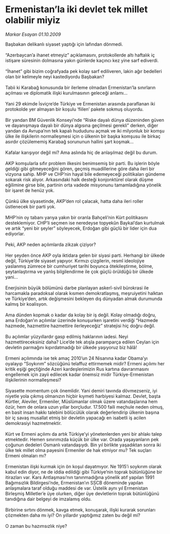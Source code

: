 # Ermenistan’la iki devlet tek millet olabilir miyiz

*Markar Esayan 01.10.2009*

<div class="taraf_structure_2col_1zq">
<div class="margen_n">



 <p>Başbakan delikanlı siyaset yaptığı için lafından dönmedi. <br/><br/>“Azerbaycan’a ihanet etmeyiz” açıklamasını, protokollerde altı haftalık iç istişare süresinin dolmasına yakın günlerde kaçıncı kez yine sarf ediverdi. <br/><br/>“İhanet” gibi bizim coğrafyada pek kolay sarf ediliveren, lakin ağır bedelleri olan bir kelimeyle neyi kastediyordu Başbakan? <br/><br/>Tabii ki Karabağ konusunda bir ilerleme olmadan Ermenistan’la sınırların açılması ve diplomatik ilişki kurulmasının geleceği anlamı... <br/><br/>Yani 29 ekimde İsviçre’de Türkiye ve Ermenistan arasında paraflanan iki protokolde yer almayan bir koşulu ‘fiilen’ pakete sokmuş oluyordu. <br/><br/>Bir yandan BM Güvenlik Konseyi’nde “Riske dayalı dünya düzeninden güven ve dayanışmaya dayalı bir dünya algısına geçilmesi gerekli” derken, diğer yandan da Avrupa’nın tek kapalı hududunu açmak ve iki milyonluk bir komşu ülke ile ilişkilerin normalleşmesi için o ülkenin bir başka komşusu ile birkaç asırdır çözülememiş Karabağ sorununun hallini şart koşmak... <br/><br/>Kafalar karışıyor değil mi? Ama aslında hiç de anlaşılmaz değil bu durum. <br/><br/>AKP komşularla sıfır problem ilkesini benimsemiş bir parti. Bu işlerin böyle geldiği gibi gitmeyeceğini gören, geçmiş muadillerine göre daha ileri bir vizyona sahip. MHP ve CHP’nin hayal bile edemeyeceği politikaları gündeme sokarak risk alıyor. Arkasındaki halk desteği konjonktürel olarak düşme eğilimine girse bile, partinin orta vadede misyonunu tamamladığına yönelik bir işaret de henüz yok. <br/><br/>Çünkü ülke siyasetinde, AKP’den rol çalacak, hatta daha ileri roller üstlenecek bir parti yok. <br/><br/>MHP’nin oy tabanı yarıya yakın bir oranla Bahçeli’nin Kürt politikasını desteklemiyor. CHP’li seçmen ise neredeyse topyekûn Baykal’dan kurtulmak ve artık “yeni bir şeyler” söyleyecek, Erdoğan gibi güçlü bir lider için dua ediyorlar. <br/><br/>Peki, AKP neden açılımlarda zikzak çiziyor? <br/><br/>Her şeyden önce AKP oyla iktidara gelen bir siyasi parti. Herhangi bir ülkede değil, Türkiye’de siyaset yapıyor. Kırmızı çizgilerin, resmî ideolojiye yaslanmış zümrece bir cumhuriyet tarihi boyunca ötekileştirme, bölme, şeytanlaştırma ve yanlış bilgilendirme ile çok güçlü örüldüğü bir ülkede yani... <br/><br/>Enerjisinin büyük bölümünü darbe planlayan askerî-sivil bürokrasi ile harcamakla paradoksal olarak kısmen demokratlaşmış, meşruiyetini halktan ve Türkiye’den, artık değişmesini bekleyen dış dünyadan almak durumunda kalmış bir koalisyon. <br/><br/>Ama dünden kopmak o kadar da kolay bir iş değil. Kolay olmadığı doğru, ama Erdoğan’ın açılımlar üzerinde konuşurken işaretini verdiği “Hazmede hazmede, hazmettire hazmettire ilerleyeceğiz” stratejisi hiç doğru değil. <br/><br/>Bu açılımlar yüzyıllardır gasp edilmiş haklarının iadesi. Neyi hazmettireceksiniz daha? Lice’de tek atışla paramparça edilen Ceylan için devletin parmağını kıpırdatmadığı bir ülkede yaşıyoruz biz hâlâ! <br/><br/>Ermeni açılımında ise tek amaç 2010’un 24 Nisanına kadar Obama’yı oyalayıp “Soykırım” sözcüğünü telaffuz ettirmemek midir? Ermeni açılımı her kritik eşiği geçtiğinde Azeri kardeşlerimizin Rus kartına davranmasını engellemek için zayii edilecek kadar önemsiz midir Türkiye-Ermenistan ilişkilerinin normalleşmesi? <br/><br/>Siyasette momentum çok önemlidir. Yani demiri tavında dövmezseniz, iyi niyetle yola çıkmış olmanızın hiçbir kıymeti harbiyesi kalmaz. Devlet, başta Kürtler, Aleviler, Ermeniler, Müslümanlar olmak üzere vatandaşlarına hem özür, hem de onlara uzun yıllar borçludur. 17.500 faili meçhule neden olmuş, en basit insan hakkı talebini bölücülük olarak değerlendirip ülkenin başına bir iç savaş musallat etmiş bir devletin yapacağı en isabetli iş acilen demokrasiyi hazmetmektir. <br/><br/>Kürt ve Ermeni açılımı da artık Türkiye’yi yönetenlerden yeni bir ahlakı talep etmektedir. Hemen sınırımızda küçük bir ülke var. Orada yaşayanların pek çoğunun dedeleri Osmanlı vatandaşıydı. Bin yıl birlikte yaşadıktan sonra iki ülke tek millet olma payesini Ermeniler de hak etmiyor mu? Tek suçları Ermeni olmaları mı? <br/><br/>Ermenistan ilişki kurmak için ön koşul dayatmıyor. Ne 1915’i soykırım olarak kabul edin diyor, ne de iddia edildiği gibi Türkiye’nin toprak bütünlüğüne bir itirazları var. Kars Antlaşması’nın tanınmadığına yönelik atıf yapılan 1991 Bağımsızlık Bildirgesi’nde, Ermenistan’ın SSCB döneminde yapılan anlaşmalara taraf olduğu maddesi de var. Üstelik aynı yıl Ermenistan Birleşmiş Milletler’e üye olurken, diğer üye devletlerin toprak bütünlüğünü tanıdığına dair belgeyi de imzalamış oldu. <br/><br/>Birbirine sırtını dönmek, kavga etmek, konuşarak, ilişki kurarak sorunları çözmekten daha mı iyi? On yıllardır yaptığımız zaten bu değil mi? <br/><br/>O zaman bu hazımsızlık niye?</p>
<br/>
<br/>
<br/>



<br/>


<div id="taraf_not">
</div>

</div>


</div>
